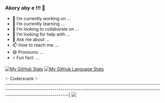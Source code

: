 ### Akory aby e !!! 👋

<!--
**Rastaitr320/Rastaitr320** is a ✨ _special_ ✨ repository because its `README.md` (this file) appears on your GitHub profile.

Here are some ideas to get you started:


-->
- 🔭 I’m currently working on ...
- 🌱 I’m currently learning ...
- 👯 I’m looking to collaborate on ...
- 🤔 I’m looking for help with ...
- 💬 Ask me about ...
- 📫 How to reach me: ...
- 😄 Pronouns: ...
- ⚡ Fun fact: ...

[![My GitHub Stats](https://github-readme-stats.vercel.app/api/?username=Rastaitr320&count_private=true&theme=tokyonight&showicons=true)]()
[![My GitHub Language Stats](https://github-readme-stats.vercel.app/api/top-langs/?username=Rastaitr320&langs_count=7&theme=tokyonight)]()

✨ Codersrank ✨                                                                                                                                                                                        
--------------------------------------------------------------------------------------------------------------------------------------------------------------------------------------------|
<img src="https://cr-ss-service.azurewebsites.net/api/ScreenShot?widget=summary&show_icons=true&username=rastaitr320&badges=2&show-avatar=true&style=--header-bg-color:%231769aa90;--border-radius:4px" />

